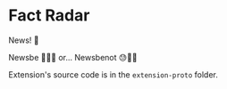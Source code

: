 # Fact Radar

News! 📰 

Newsbe 🤔📰❔ or... Newsbenot 😓📰❌ 

Extension's source code is in the `extension-proto` folder.
